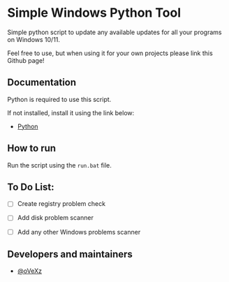 # Simple Windows Python Tool

Simple python script to update any available updates for all your programs on Windows 10/11.

Feel free to use, but when using it for your own projects please link this Github page!


## Documentation

Python is required to use this script.

If not installed, install it using the link below:

- [Python](https://www.python.org)


## How to run

Run the script using the `run.bat` file.

## To Do List:

- [ ]  Create registry problem check
- [ ]  Add disk problem scanner
- [ ]  Add any other Windows problems scanner


## Developers and maintainers

- [@oVeXz](https://github.com/oVeXz)
